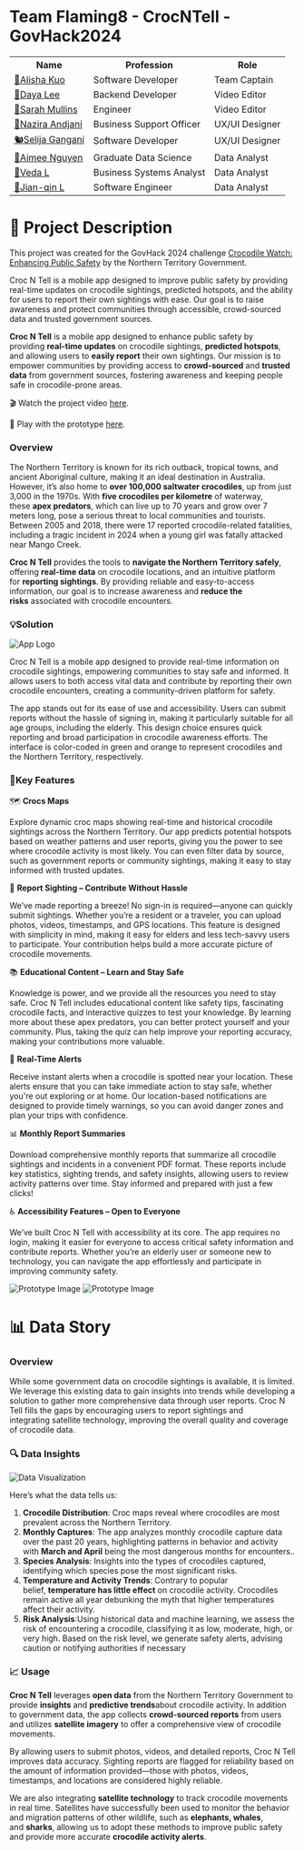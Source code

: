 # Team Flaming8 - CrocNTell - GovHack2024

<table>
  <tr>
    <th>Name</th>
    <th>Profession</th>
    <th>Role</th>
  </tr>
  <tr>
    <td><a href="https://www.linkedin.com/in/alisha-kuo/" target="_blank">🥐Alisha Kuo</a></td>
    <td>Software Developer</td>
    <td>Team Captain</td>
  </tr>
  <tr>
    <td><a href="https://www.linkedin.com/in/daya-lee-b462a2299/" target="_blank">🥊Daya Lee</a></td>
    <td>Backend Developer</td>
    <td>Video Editor</td>
  </tr>
  <tr>
    <td><a href="https://www.linkedin.com/in/sarah-mullins-b57910327/" target="_blank">🦦Sarah Mullins</a></td>
    <td>Engineer</td>
    <td>Video Editor</td>
  </tr>
  <tr>
    <td><a href="https://www.linkedin.com/in/casdjani/" target="_blank">🍵Nazira Andjani</a></td>
    <td>Business Support Officer</td>
    <td>UX/UI Designer</td>
  </tr>
  <tr>
    <td><a href="https://www.linkedin.com/in/selija-gangani/" target="_blank">🐿️Selija Gangani</a></td>
    <td>Software Developer</td>
    <td>UX/UI Designer</td>
  </tr>
  <tr>
    <td><a href="https://www.linkedin.com/in/aimee-nguyen-633955173/" target="_blank">🥑Aimee Nguyen</a></td>
    <td>Graduate Data Science</td>
    <td>Data Analyst</td>
  </tr>
  <tr>
    <td><a href="https://www.linkedin.com/in/vedalin/" target="_blank">🧋Veda L</a></td>
    <td>Business Systems Analyst</td>
    <td>Data Analyst</td>
  </tr>
  <tr>
    <td><a href="https://www.linkedin.com/in/jian-qin-liu/" target="_blank">📶Jian-qin L</a></td>
    <td>Software Engineer</td>
    <td>Data Analyst</td>
  </tr>
</table>


# 🐊 Project Description

This project was created for the GovHack 2024 challenge [Crocodile Watch: Enhancing Public Safety](https://hackerspace.govhack.org/challenges/crocodile_watch_enhancing_public_safety) by the Northern Territory Government.

Croc N Tell is a mobile app designed to improve public safety by providing real-time updates on crocodile sightings, predicted hotspots, and the ability for users to report their own sightings with ease. Our goal is to raise awareness and protect communities through accessible, crowd-sourced data and trusted government sources.

**Croc N Tell** is a mobile app designed to enhance public safety by providing **real-time updates** on crocodile sightings, **predicted hotspots**, and allowing users to **easily report** their own sightings. Our mission is to empower communities by providing access to **crowd-sourced** and **trusted data** from government sources, fostering awareness and keeping people safe in crocodile-prone areas.

🎬 Watch the project video [here](notion://www.notion.so/alishak/link).

📱 Play with the prototype [here](https://www.figma.com/proto/WXtBulMF9Ws6HPYayTiFeg/CrocSite?node-id=641-2&node-type=CANVAS&t=YVDw6JMPd2msPjrH-1&scaling=scale-down&content-scaling=fixed&page-id=1669%3A162202&starting-point-node-id=633%3A67&show-proto-sidebar=1).

### Overview

The Northern Territory is known for its rich outback, tropical towns, and ancient Aboriginal culture, making it an ideal destination in Australia. However, it’s also home to **over 100,000 saltwater crocodiles**, up from just 3,000 in the 1970s. With **five crocodiles per kilometre** of waterway, these **apex predators**, which can live up to 70 years and grow over 7 meters long, pose a serious threat to local communities and tourists. Between 2005 and 2018, there were 17 reported crocodile-related fatalities, including a tragic incident in 2024 when a young girl was fatally attacked near Mango Creek.

**Croc N Tell** provides the tools to **navigate the Northern Territory safely**, offering **real-time data** on crocodile locations, and an intuitive platform for **reporting sightings**. By providing reliable and easy-to-access information, our goal is to increase awareness and **reduce the risks** associated with crocodile encounters.

### 💡Solution
![App Logo](./images/logo/resized_logo.png)

Croc N Tell is a mobile app designed to provide real-time information on crocodile sightings, empowering communities to stay safe and informed. It allows users to both access vital data and contribute by reporting their own crocodile encounters, creating a community-driven platform for safety.

The app stands out for its ease of use and accessibility. Users can submit reports without the hassle of signing in, making it particularly suitable for all age groups, including the elderly. This design choice ensures quick reporting and broad participation in crocodile awareness efforts. The interface is color-coded in green and orange to represent crocodiles and the Northern Territory, respectively.

### 🌟Key Features

🗺️ **Crocs Maps**

Explore dynamic croc maps showing real-time and historical crocodile sightings across the Northern Territory. Our app predicts potential hotspots based on weather patterns and user reports, giving you the power to see where crocodile activity is most likely. You can even filter data by source, such as government reports or community sightings, making it easy to stay informed with trusted updates.

📸 **Report Sighting – Contribute Without Hassle**

We’ve made reporting a breeze! No sign-in is required—anyone can quickly submit sightings. Whether you’re a resident or a traveler, you can upload photos, videos, timestamps, and GPS locations. This feature is designed with simplicity in mind, making it easy for elders and less tech-savvy users to participate. Your contribution helps build a more accurate picture of crocodile movements.

📚 **Educational Content – Learn and Stay Safe**

Knowledge is power, and we provide all the resources you need to stay safe. Croc N Tell includes educational content like safety tips, fascinating crocodile facts, and interactive quizzes to test your knowledge. By learning more about these apex predators, you can better protect yourself and your community. Plus, taking the quiz can help improve your reporting accuracy, making your contributions more valuable.

🚨 **Real-Time Alerts**

Receive instant alerts when a crocodile is spotted near your location. These alerts ensure that you can take immediate action to stay safe, whether you're out exploring or at home. Our location-based notifications are designed to provide timely warnings, so you can avoid danger zones and plan your trips with confidence.

📊 **Monthly Report Summaries**

Download comprehensive monthly reports that summarize all crocodile sightings and incidents in a convenient PDF format. These reports include key statistics, sighting trends, and safety insights, allowing users to review activity patterns over time. Stay informed and prepared with just a few clicks!

♿ **Accessibility Features – Open to Everyone**

We’ve built Croc N Tell with accessibility at its core. The app requires no login, making it easier for everyone to access critical safety information and contribute reports. Whether you’re an elderly user or someone new to technology, you can navigate the app effortlessly and participate in improving community safety.

![Prototype Image](./images/prototype/proto1.png)
![Prototype Image](./images/prototype/proto2.png)

# 📊 Data Story

### Overview

While some government data on crocodile sightings is available, it is limited. We leverage this existing data to gain insights into trends while developing a solution to gather more comprehensive data through user reports. Croc N Tell fills the gaps by encouraging users to report sightings and integrating satellite technology, improving the overall quality and coverage of crocodile data.

### 🔍 Data Insights

![Data Visualization](./images/data%20visualisation/data1.png)

Here’s what the data tells us:

1. **Crocodile Distribution**: Croc maps reveal where crocodiles are most prevalent across the Northern Territory.
2. **Monthly Captures**: The app analyzes monthly crocodile capture data over the past 20 years, highlighting patterns in behavior and activity with **March and April** being the most dangerous months for encounters..
3. **Species Analysis**: Insights into the types of crocodiles captured, identifying which species pose the most significant risks.
4. **Temperature and Activity Trends**: Contrary to popular belief, **temperature has little effect** on crocodile activity. Crocodiles remain active all year debunking the myth that higher temperatures affect their activity.
5. **Risk Analysis**:Using historical data and machine learning, we assess the risk of encountering a crocodile, classifying it as low, moderate, high, or very high. Based on the risk level, we generate safety alerts, advising caution or notifying authorities if necessary

### 📈 Usage

**Croc N Tell** leverages **open data** from the Northern Territory Government to provide **insights** and **predictive trends**about crocodile activity. In addition to government data, the app collects **crowd-sourced reports** from users and utilizes **satellite imagery** to offer a comprehensive view of crocodile movements.

By allowing users to submit photos, videos, and detailed reports, Croc N Tell improves data accuracy. Sighting reports are flagged for reliability based on the amount of information provided—those with photos, videos, timestamps, and locations are considered highly reliable.

We are also integrating **satellite technology** to track crocodile movements in real time. Satellites have successfully been used to monitor the behavior and migration patterns of other wildlife, such as **elephants, whales**, and **sharks**, allowing us to adopt these methods to improve public safety and provide more accurate **crocodile activity alerts**.
